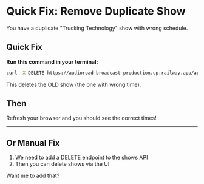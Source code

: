 # Quick Fix: Remove Duplicate Show

You have a duplicate "Trucking Technology" show with wrong schedule.

## Quick Fix

**Run this command in your terminal:**

```bash
curl -X DELETE https://audioroad-broadcast-production.up.railway.app/api/shows/cmgsjb3gn00026vpbfostmxuo
```

This deletes the OLD show (the one with wrong time).

## Then

Refresh your browser and you should see the correct times!

---

## Or Manual Fix

1. We need to add a DELETE endpoint to the shows API
2. Then you can delete shows via the UI

Want me to add that?

